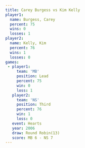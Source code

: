 ```yaml
---
title: Carey Burgess vs Kim Kelly
player1:              
  name: Burgess, Carey
  percent: 75         
  wins: 0             
  losses: 1           
player2:              
  name: Kelly, Kim    
  percent: 76         
  wins: 1             
  losses: 0           
games:
 - player1:        
     team: 'MB'    
     position: Lead
     percent: 75   
     win: 0        
     loss: 1       
   player2:         
     team: 'NS'     
     position: Third
     percent: 76    
     win: 1         
     loss: 0        
   event: Hearts        
   year: 2006           
   draw: Round Robin(13)
   score: MB 6 - NS 7   
---
```


